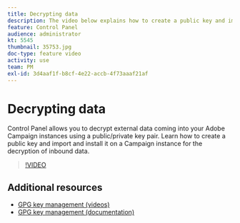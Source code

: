 ```yaml
---
title: Decrypting data
description: The video below explains how to create a public key and import and install it on a Campaign instance for the decryption of data.
feature: Control Panel
audience: administrator
kt: 5545
thumbnail: 35753.jpg
doc-type: feature video
activity: use
team: PM
exl-id: 3d4aaf1f-b8cf-4e22-accb-4f73aaaf21af
---
```

# Decrypting data

Control Panel allows you to decrypt external data coming into your Adobe Campaign instances using a public/private key pair.
Learn how to create a public key and import and install it on a Campaign instance for the decryption of inbound data.

>[!VIDEO](https://video.tv.adobe.com/v/35753?quality=12)

## Additional resources

* [GPG key management (videos)](./gpg-key-management-overview.md)
* [GPG key management (documentation)](https://experienceleague.adobe.com/docs/control-panel/using/instances-settings/gpg-keys-management.html)
